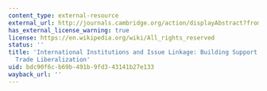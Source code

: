 ```yaml
---
content_type: external-resource
external_url: http://journals.cambridge.org/action/displayAbstract?fromPage=online&aid=205174
has_external_license_warning: true
license: https://en.wikipedia.org/wiki/All_rights_reserved
status: ''
title: 'International Institutions and Issue Linkage: Building Support for Agricultural
  Trade Liberalization'
uid: bdc90f6c-b69b-491b-9fd3-43141b27e133
wayback_url: ''
---
```

